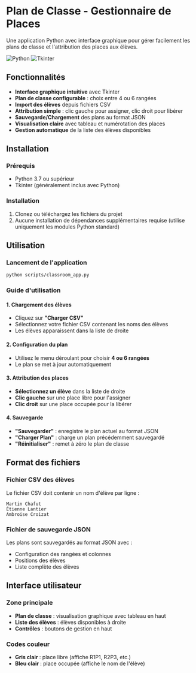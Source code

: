 # Plan de Classe - Gestionnaire de Places

Une application Python avec interface graphique pour gérer facilement les plans de classe et l'attribution des places aux élèves.

![Python](https://img.shields.io/badge/Python-3.7+-blue.svg)
![Tkinter](https://img.shields.io/badge/GUI-Tkinter-green.svg)

## Fonctionnalités

- **Interface graphique intuitive** avec Tkinter
- **Plan de classe configurable** : choix entre 4 ou 6 rangées
- **Import des élèves** depuis fichiers CSV
- **Attribution simple** : clic gauche pour assigner, clic droit pour libérer
- **Sauvegarde/Chargement** des plans au format JSON
- **Visualisation claire** avec tableau et numérotation des places
- **Gestion automatique** de la liste des élèves disponibles

## Installation

### Prérequis
- Python 3.7 ou supérieur
- Tkinter (généralement inclus avec Python)

### Installation
1. Clonez ou téléchargez les fichiers du projet
2. Aucune installation de dépendances supplémentaires requise (utilise uniquement les modules Python standard)

## Utilisation

### Lancement de l'application
```bash
python scripts/classroom_app.py
```

### Guide d'utilisation

#### 1. Chargement des élèves
- Cliquez sur **"Charger CSV"**
- Sélectionnez votre fichier CSV contenant les noms des élèves
- Les élèves apparaissent dans la liste de droite

#### 2. Configuration du plan
- Utilisez le menu déroulant pour choisir **4 ou 6 rangées**
- Le plan se met à jour automatiquement

#### 3. Attribution des places
- **Sélectionnez un élève** dans la liste de droite
- **Clic gauche** sur une place libre pour l'assigner
- **Clic droit** sur une place occupée pour la libérer

#### 4. Sauvegarde
- **"Sauvegarder"** : enregistre le plan actuel au format JSON
- **"Charger Plan"** : charge un plan précédemment sauvegardé
- **"Réinitialiser"** : remet à zéro le plan de classe

## Format des fichiers

### Fichier CSV des élèves
Le fichier CSV doit contenir un nom d'élève par ligne :
```csv
Martin Chafut
Étienne Lantier 
Ambroise Croizat
```

### Fichier de sauvegarde JSON
Les plans sont sauvegardés au format JSON avec :
- Configuration des rangées et colonnes
- Positions des élèves
- Liste complète des élèves

## Interface utilisateur

### Zone principale
- **Plan de classe** : visualisation graphique avec tableau en haut
- **Liste des élèves** : élèves disponibles à droite
- **Contrôles** : boutons de gestion en haut

### Codes couleur
- **Gris clair** : place libre (affiche R1P1, R2P3, etc.)
- **Bleu clair** : place occupée (affiche le nom de l'élève)
